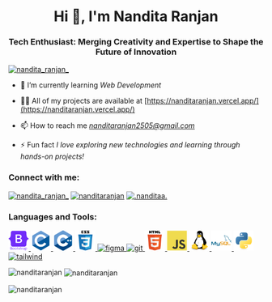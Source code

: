 <h1 align="center">Hi 👋, I'm Nandita Ranjan</h1>
<h3 align="center">Tech Enthusiast: Merging Creativity and Expertise to Shape the Future of Innovation</h3>

<p align="left"> <a href="https://twitter.com/nandita_ranjan_" target="blank"><img src="https://img.shields.io/twitter/follow/nandita_ranjan_?logo=twitter&style=for-the-badge" alt="nandita_ranjan_" /></a> </p>

- 🌱 I’m currently learning *Web Development*

- 👨‍💻 All of my projects are available at [https://nanditaranjan.vercel.app/](https://nanditaranjan.vercel.app/)

- 📫 How to reach me *nanditaranjan2505@gmail.com*

- ⚡ Fun fact *I love exploring new technologies and learning through hands-on projects!*

<h3 align="left">Connect with me:</h3>
<p align="left">
<a href="https://twitter.com/nandita_ranjan_" target="blank"><img align="center" src="https://raw.githubusercontent.com/rahuldkjain/github-profile-readme-generator/master/src/images/icons/Social/twitter.svg" alt="nandita_ranjan_" height="30" width="40" /></a>
<a href="https://www.linkedin.com/in/nandita-ranjan/" target="blank"><img align="center" src="https://raw.githubusercontent.com/rahuldkjain/github-profile-readme-generator/master/src/images/icons/Social/linked-in-alt.svg" alt="nanditaranjan" height="30" width="40" /></a>
<a href="https://instagram.com/__.nanditaa.___" target="blank"><img align="center" src="https://raw.githubusercontent.com/rahuldkjain/github-profile-readme-generator/master/src/images/icons/Social/instagram.svg" alt=".nanditaa." height="30" width="40" /></a>
</p>

<h3 align="left">Languages and Tools:</h3>
<p align="left"> <a href="https://getbootstrap.com" target="_blank" rel="noreferrer"> <img src="https://raw.githubusercontent.com/devicons/devicon/master/icons/bootstrap/bootstrap-plain-wordmark.svg" alt="bootstrap" width="40" height="40"/> </a> <a href="https://www.cprogramming.com/" target="_blank" rel="noreferrer"> <img src="https://raw.githubusercontent.com/devicons/devicon/master/icons/c/c-original.svg" alt="c" width="40" height="40"/> </a> <a href="https://www.w3schools.com/cpp/" target="_blank" rel="noreferrer"> <img src="https://raw.githubusercontent.com/devicons/devicon/master/icons/cplusplus/cplusplus-original.svg" alt="cplusplus" width="40" height="40"/> </a> <a href="https://www.w3schools.com/css/" target="_blank" rel="noreferrer"> <img src="https://raw.githubusercontent.com/devicons/devicon/master/icons/css3/css3-original-wordmark.svg" alt="css3" width="40" height="40"/> </a> <a href="https://www.figma.com/" target="_blank" rel="noreferrer"> <img src="https://www.vectorlogo.zone/logos/figma/figma-icon.svg" alt="figma" width="40" height="40"/> </a> <a href="https://git-scm.com/" target="_blank" rel="noreferrer"> <img src="https://www.vectorlogo.zone/logos/git-scm/git-scm-icon.svg" alt="git" width="40" height="40"/> </a> <a href="https://www.w3.org/html/" target="_blank" rel="noreferrer"> <img src="https://raw.githubusercontent.com/devicons/devicon/master/icons/html5/html5-original-wordmark.svg" alt="html5" width="40" height="40"/> </a> <a href="https://developer.mozilla.org/en-US/docs/Web/JavaScript" target="_blank" rel="noreferrer"> <img src="https://raw.githubusercontent.com/devicons/devicon/master/icons/javascript/javascript-original.svg" alt="javascript" width="40" height="40"/> </a> <a href="https://www.linux.org/" target="_blank" rel="noreferrer"> <img src="https://raw.githubusercontent.com/devicons/devicon/master/icons/linux/linux-original.svg" alt="linux" width="40" height="40"/> </a> <a href="https://www.mysql.com/" target="_blank" rel="noreferrer"> <img src="https://raw.githubusercontent.com/devicons/devicon/master/icons/mysql/mysql-original-wordmark.svg" alt="mysql" width="40" height="40"/> </a> <a href="https://www.python.org" target="_blank" rel="noreferrer"> <img src="https://raw.githubusercontent.com/devicons/devicon/master/icons/python/python-original.svg" alt="python" width="40" height="40"/> </a> <a href="https://tailwindcss.com/" target="_blank" rel="noreferrer"> <img src="https://www.vectorlogo.zone/logos/tailwindcss/tailwindcss-icon.svg" alt="tailwind" width="40" height="40"/> </a> </p>

<p><img align="left" src="https://github-readme-stats.vercel.app/api/top-langs?username=nanditaranjan&show_icons=true&locale=en&layout=compact" alt="nanditaranjan" /></p>

<p>&nbsp;<img align="center" src="https://github-readme-stats.vercel.app/api?username=nanditaranjan&show_icons=true&locale=en" alt="nanditaranjan" /></p>

<p><img align="center" src="https://github-readme-streak-stats.herokuapp.com/?user=nanditaranjan&" alt="nanditaranjan" /></p>
